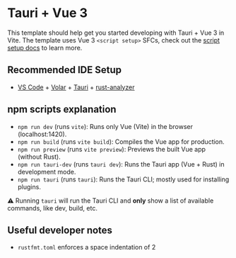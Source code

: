 # Tauri + Vue 3

This template should help get you started developing with Tauri + Vue 3 in Vite. The template uses Vue 3 `<script setup>` SFCs, check out the [script setup docs](https://v3.vuejs.org/api/sfc-script-setup.html#sfc-script-setup) to learn more.

## Recommended IDE Setup

- [VS Code](https://code.visualstudio.com/) + [Volar](https://marketplace.visualstudio.com/items?itemName=Vue.volar) + [Tauri](https://marketplace.visualstudio.com/items?itemName=tauri-apps.tauri-vscode) + [rust-analyzer](https://marketplace.visualstudio.com/items?itemName=rust-lang.rust-analyzer)

## npm scripts explanation

- `npm run dev` (runs `vite`): Runs only Vue (Vite) in the browser (localhost:1420).
- `npm run build` (runs `vite build`): Compiles the Vue app for production.
- `npm run preview` (runs `vite preview`): Previews the built Vue app (without Rust).
- `npm run tauri-dev` (runs `tauri dev`): Runs the Tauri app (Vue + Rust) in development mode.
- `npm run tauri` (runs `tauri`): Runs the Tauri CLI; mostly used for installing plugins.

⚠️ Running `tauri` will run the Tauri CLI and **only** show a list of available commands, like dev, build, etc.

## Useful developer notes
- `rustfmt.toml` enforces a space indentation of 2